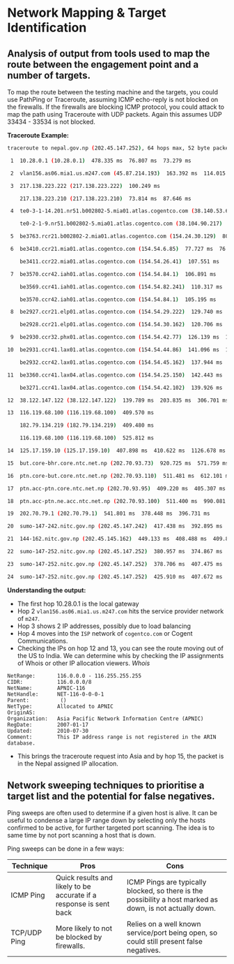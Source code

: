 # Network Mapping & Target Identification

## Analysis of output from tools used to map the route between the engagement point and a number of targets.

To map the route between the testing machine and the targets, you could use PathPing or Traceroute, assuming ICMP echo-reply is not blocked on the firewalls. If the firewalls are blocking ICMP protocol, you could attack to map the path using Traceroute with UDP packets. Again this assumes UDP 33434 - 33534 is not blocked.

**Traceroute Example:**

```bash
traceroute to nepal.gov.np (202.45.147.252), 64 hops max, 52 byte packets

 1  10.28.0.1 (10.28.0.1)  478.335 ms  76.807 ms  73.279 ms

 2  vlan156.as06.mia1.us.m247.com (45.87.214.193)  163.392 ms  114.015 ms  296.273 ms

 3  217.138.223.222 (217.138.223.222)  100.249 ms

    217.138.223.210 (217.138.223.210)  73.814 ms  87.646 ms

 4  te0-3-1-14.201.nr51.b002802-5.mia01.atlas.cogentco.com (38.140.53.65)  123.359 ms

    te0-2-1-9.nr51.b002802-5.mia01.atlas.cogentco.com (38.104.90.217)  325.528 ms  87.053 ms

 5  be3763.rcr21.b002802-2.mia01.atlas.cogentco.com (154.24.30.129)  80.090 ms  84.957 ms  74.048 ms

 6  be3410.ccr21.mia01.atlas.cogentco.com (154.54.6.85)  77.727 ms  76.056 ms

    be3411.ccr22.mia01.atlas.cogentco.com (154.54.26.41)  107.551 ms

 7  be3570.ccr42.iah01.atlas.cogentco.com (154.54.84.1)  106.891 ms

    be3569.ccr41.iah01.atlas.cogentco.com (154.54.82.241)  110.317 ms

    be3570.ccr42.iah01.atlas.cogentco.com (154.54.84.1)  105.195 ms

 8  be2927.ccr21.elp01.atlas.cogentco.com (154.54.29.222)  129.740 ms

    be2928.ccr21.elp01.atlas.cogentco.com (154.54.30.162)  120.706 ms  139.252 ms

 9  be2930.ccr32.phx01.atlas.cogentco.com (154.54.42.77)  126.139 ms  134.253 ms  125.011 ms

10  be2931.ccr41.lax01.atlas.cogentco.com (154.54.44.86)  141.096 ms  137.965 ms

    be2932.ccr42.lax01.atlas.cogentco.com (154.54.45.162)  137.944 ms

11  be3360.ccr41.lax04.atlas.cogentco.com (154.54.25.150)  142.443 ms  137.632 ms

    be3271.ccr41.lax04.atlas.cogentco.com (154.54.42.102)  139.926 ms

12  38.122.147.122 (38.122.147.122)  139.789 ms  203.835 ms  306.701 ms

13  116.119.68.100 (116.119.68.100)  409.570 ms

    182.79.134.219 (182.79.134.219)  409.480 ms

    116.119.68.100 (116.119.68.100)  525.812 ms

14  125.17.159.10 (125.17.159.10)  407.898 ms  410.622 ms  1126.678 ms

15  but.core-bhr.core.ntc.net.np (202.70.93.73)  920.725 ms  571.759 ms  715.819 ms

16  ptn.core-but.core.ntc.net.np (202.70.93.110)  511.481 ms  612.101 ms  386.669 ms

17  ptn.acc-ptn.core.ntc.net.np (202.70.93.95)  409.220 ms  405.307 ms  472.254 ms

18  ptn.acc-ptn.ne.acc.ntc.net.np (202.70.93.100)  511.400 ms  990.081 ms  771.333 ms

19  202.70.79.1 (202.70.79.1)  541.801 ms  378.448 ms  396.731 ms

20  sumo-147-242.nitc.gov.np (202.45.147.242)  417.438 ms  392.895 ms  370.286 ms

21  144-162.nitc.gov.np (202.45.145.162)  449.133 ms  408.488 ms  409.836 ms

22  sumo-147-252.nitc.gov.np (202.45.147.252)  380.957 ms  374.867 ms  395.175 ms

23  sumo-147-252.nitc.gov.np (202.45.147.252)  378.706 ms  407.475 ms  495.505 ms

24  sumo-147-252.nitc.gov.np (202.45.147.252)  425.910 ms  407.672 ms  424.088 ms
```

**Understanding the output:**

- The first hop 10.28.0.1 is the local gateway
- Hop 2 `vlan156.as06.mia1.us.m247.com` hits the service provider network of `m247`.
- Hop 3 shows 2 IP addresses, possibly due to load balancing
- Hop 4 moves into the `ISP` network of `cogentco.com` or Cogent Communications.
- Checking the IPs on hop 12 and 13, you can see the route moving out of the US to India. We can determine whis by checking the IP assignments of Whois or other IP allocation viewers.
*Whois*
```
NetRange:       116.0.0.0 - 116.255.255.255
CIDR:           116.0.0.0/8
NetName:        APNIC-116
NetHandle:      NET-116-0-0-0-1
Parent:          ()
NetType:        Allocated to APNIC
OriginAS:
Organization:   Asia Pacific Network Information Centre (APNIC)
RegDate:        2007-01-17
Updated:        2010-07-30
Comment:        This IP address range is not registered in the ARIN database.
```
- This brings the traceroute request into Asia and by hop 15, the packet is in the Nepal assigned IP allocation.

## Network sweeping techniques to prioritise a target list and the potential for false negatives.

Ping sweeps are often used to determine if a given host is alive. It can be useful to condense a large IP range down by selecting only the hosts confirmed to be active, for further targeted port scanning. The idea is to same time by not port scanning a host that is down.

Ping sweeps can be done in a few ways:

| Technique| Pros| Cons|
|----------|-----|-----|
ICMP Ping| Quick results and likely to be accurate if a response is sent back| ICMP Pings are typically blocked, so there is the possibility a host marked as down, is not actually down.|
|TCP/UDP Ping|More likely to not be blocked by firewalls.| Relies on a well known service/port being open, so could still present false negatives.